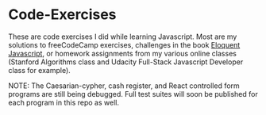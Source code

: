 # Code-Exercises
These are code exercises I did while learning Javascript. Most are my solutions to freeCodeCamp exercises, challenges in the book <span style="text-decoration:underline;">Eloquent Javascript</span>, or homework assignments from my various online classes (Stanford Algorithms class and Udacity Full-Stack Javascript Developer class for example).

NOTE: The Caesarian-cypher, cash register, and React controlled form programs are still being debugged. Full test suites will soon be published for each program in this repo as well.
